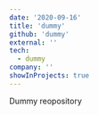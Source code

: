 ```yaml
---
date: '2020-09-16'
title: 'dummy'
github: 'dummy'
external: ''
tech:
  - dummy
company: ''
showInProjects: true
---
```


Dummy reopository
